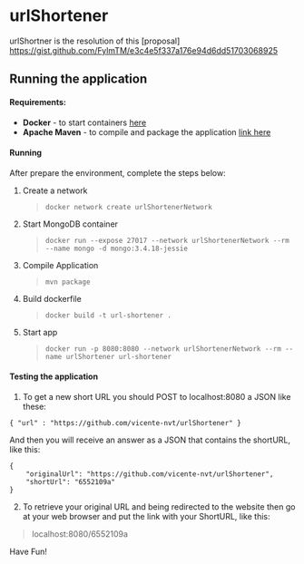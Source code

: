 # urlShortener

urlShortner is the resolution of this [proposal] https://gist.github.com/FylmTM/e3c4e5f337a176e94d6dd51703068925

## Running the application

#### Requirements:
* **Docker** - to start containers [here](https://www.docker.com/products/docker-desktop)
* **Apache Maven** - to compile and package the application [link here](https://maven.apache.org/)

#### Running

After prepare the environment, complete the steps below:

1. Create a network

	> ```docker network create urlShortenerNetwork```

2. Start MongoDB container

	> ```docker run --expose 27017 --network urlShortenerNetwork --rm --name mongo -d mongo:3.4.18-jessie```
	
3. Compile Application

	> ```mvn package```
	
4. Build dockerfile

	> ```docker build -t url-shortener .```

5. Start app

	> ```docker run -p 8080:8080 --network urlShortenerNetwork --rm --name urlShortener url-shortener```


#### Testing the application

1. To get a new short URL you should POST to localhost:8080 a JSON like these:

```{ "url" : "https://github.com/vicente-nvt/urlShortener" }```

And then you will receive an answer as a JSON that contains the shortURL, like this:

```
{
    "originalUrl": "https://github.com/vicente-nvt/urlShortener",
    "shortUrl": "6552109a"
}
```

2. To retrieve your original URL and being redirected to the website then go at your web browser and put the link with your ShortURL, like this:

> localhost:8080/6552109a

Have Fun!
